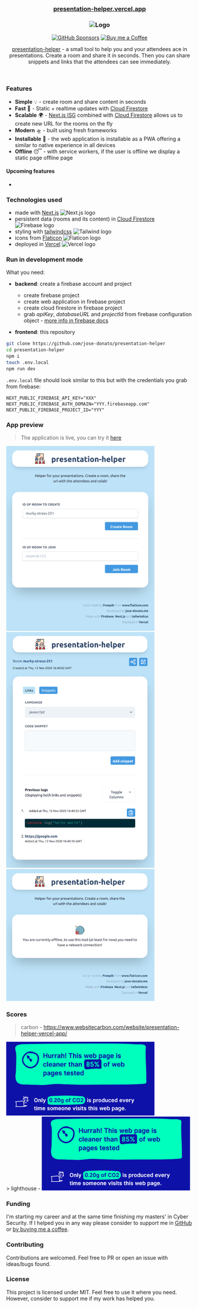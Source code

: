   <h3 align="center"><a href="https://presentation-helper.vercel.app">presentation-helper.vercel.app</a></h3>
<h3 align="center">
  <img src="https://www.flaticon.com/svg/static/icons/svg/3534/3534083.svg" alt="Logo" height="100">
</h3>

<p align="center">
  <a href="https://github.com/sponsors/jose-donato"><img
     alt="GitHub Sponsors"
     src="https://img.shields.io/badge/GitHub-sponsor-0A5DFF.svg"></a>
  <a href="https://www.buymeacoffee.com/josedonato"><img
     alt="Buy me a Coffee"
     src="https://img.shields.io/badge/Buy%20Me%20A%20Coffee-donate-FF813F.svg"></a>
</p>


<p align="center">
  <a href="https://presentation-helper.vercel.app">presentation-helper</a> - a small tool to help you and your attendees ace in presentations. Create a room and share it in seconds. Then you can share snippets and links that the attendees can see immediately.
</p>

<br />


### Features
* **Simple** 💡 - create room and share content in seconds
* **Fast** 🚀 - Static + realtime updates with [Cloud Firestore](https://firebase.google.com/docs/firestore)
* **Scalable** 🌍 - [Next.js ISG](https://nextjs.org/docs/basic-features/data-fetching#incremental-static-regeneration) combined with [Cloud Firestore](https://firebase.google.com/docs/firestore) allows us to create new URL for the rooms on the fly
* **Modern** 🛸 - built using fresh frameworks
* **Installable** 📱 - the web application is installable as a PWA offering a similar to native experience in all devices
* **Offline** 😴 - with service workers, if the user is offline we display a static page offline page

#### Upcoming features
*  

### Technologies used
* made with [Next.js](https://presentation-helper.vercel.app) <img src="https://api.iconify.design/logos-nextjs.svg" alt="Next.js logo" width="20">
* persistent data (rooms and its content) in [Cloud Firestore](https://firebase.google.com/docs/firestore) <img src="https://api.iconify.design/logos:firebase.svg" alt="Firebase logo" width="9">
* styling with [tailwindcss](https://tailwindcss.com/) <img src="https://api.iconify.design/logos:tailwindcss-icon.svg" alt="Tailwind logo" width="25">
* icons from [Flaticon](https://www.flaticon.com/) <img src="https://media.flaticon.com/dist/min/img/logo/flaticon_negative.svg" alt="Flaticon logo" width="40">
* deployed in [Vercel](http://vercel.com/) <img src="https://logovtor.com/wp-content/uploads/2020/10/vercel-inc-logo-vector.png" alt="Vercel logo" width="40">

### Run in development mode
What you need:
* **backend**: create a firebase account and project
  * create firebase project
  * create web application in firebase project
  * create cloud firestore in firebase project 
  * grab *apiKey*, *databaseURL* and *projectId* from firebase configuration object - [more info in firebase docs](https://firebase.google.com/docs/web/setup#node.js-apps)

* **frontend**: this repository
```sh
git clone https://github.com/jose-donato/presentation-helper
cd presentation-helper
npm i
touch .env.local
npm run dev
```

`.env.local` file should look similar to this but with the credentials you grab from firebase:
```
NEXT_PUBLIC_FIREBASE_API_KEY="XXX"
NEXT_PUBLIC_FIREBASE_AUTH_DOMAIN="YYY.firebaseapp.com"
NEXT_PUBLIC_FIREBASE_PROJECT_ID="YYY"
```

### App preview
> The application is live, you can try it [here](https://presentation-helper.vercel.app)

<img src="docs/images/homepage.png" width="400" alt="Homepage screen" >
<br>
<img src="docs/images/room.png" width="400" alt="Room screen" >
<br>
<img src="docs/images/offline.png" width="400" alt="Offline screen" >


### Scores
> carbon - https://www.websitecarbon.com/website/presentation-helper-vercel-app/ 

<img src="docs/images/carbon.png" width="400" alt="Carbon results">


<br>
> lighthouse - 

<img src="docs/images/carbon.png" width="400" alt="Carbon results">

### Funding
I'm starting my career and at the same time finishing my masters' in Cyber Security. If I helped you in any way please consider to support me in [GitHub](https://github.com/sponsors/jose-donato) or [by buying me a coffee](https://www.buymeacoffee.com/josedonato).


### Contributing
Contributions are welcomed. Feel free to PR or open an issue with ideas/bugs found.


### License
This project is licensed under MIT. Feel free to use it where you need. However, consider to support me if my work has helped you.
